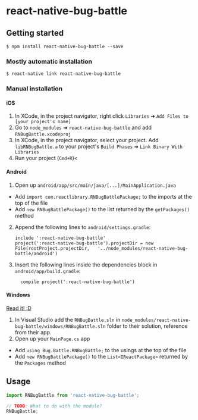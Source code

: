 # react-native-bug-battle

## Getting started

`$ npm install react-native-bug-battle --save`

### Mostly automatic installation

`$ react-native link react-native-bug-battle`

### Manual installation


#### iOS

1. In XCode, in the project navigator, right click `Libraries` ➜ `Add Files to [your project's name]`
2. Go to `node_modules` ➜ `react-native-bug-battle` and add `RNBugBattle.xcodeproj`
3. In XCode, in the project navigator, select your project. Add `libRNBugBattle.a` to your project's `Build Phases` ➜ `Link Binary With Libraries`
4. Run your project (`Cmd+R`)<

#### Android

1. Open up `android/app/src/main/java/[...]/MainApplication.java`
  - Add `import com.reactlibrary.RNBugBattlePackage;` to the imports at the top of the file
  - Add `new RNBugBattlePackage()` to the list returned by the `getPackages()` method
2. Append the following lines to `android/settings.gradle`:
  	```
  	include ':react-native-bug-battle'
  	project(':react-native-bug-battle').projectDir = new File(rootProject.projectDir, 	'../node_modules/react-native-bug-battle/android')
  	```
3. Insert the following lines inside the dependencies block in `android/app/build.gradle`:
  	```
      compile project(':react-native-bug-battle')
  	```

#### Windows
[Read it! :D](https://github.com/ReactWindows/react-native)

1. In Visual Studio add the `RNBugBattle.sln` in `node_modules/react-native-bug-battle/windows/RNBugBattle.sln` folder to their solution, reference from their app.
2. Open up your `MainPage.cs` app
  - Add `using Bug.Battle.RNBugBattle;` to the usings at the top of the file
  - Add `new RNBugBattlePackage()` to the `List<IReactPackage>` returned by the `Packages` method


## Usage
```javascript
import RNBugBattle from 'react-native-bug-battle';

// TODO: What to do with the module?
RNBugBattle;
```
  